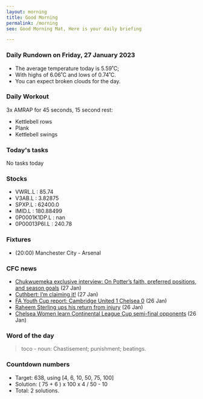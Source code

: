 ```yaml
---
layout: morning
title: Good Morning
permalink: /morning
seo: Good Morning Mat, Here is your daily briefing

---
```


<!-- weather_marker starts -->
### Daily Rundown on Friday, 27 January 2023

- The average temperature today is 5.59˚C;
- With highs of 6.06˚C and lows of 0.74˚C.
- You can expect broken clouds for the day.

<!-- weather_marker ends -->

### Daily Workout
<!-- workout_marker starts -->
3x AMRAP for 45 seconds, 15 second rest:

- Kettlebell rows
- Plank
- Kettlebell swings

<!-- workout_marker ends -->

### Today's tasks
<!-- task_marker starts -->
No tasks today
<!-- task_marker ends -->

### Stocks

<!-- stocks_marker starts -->

- VWRL.L : 85.74
- V3AB.L : 3.82875
- SPXP.L : 62400.0
- IMID.L : 180.88499
- 0P0001K1DP.L : nan
- 0P00013P6I.L : 240.78

<!-- stocks_marker ends -->

### Fixtures

<!-- sports_marker starts -->

<ul>
<li>(20:00) Manchester City - Arsenal</li>
</ul>

<!-- sports_marker ends -->

### CFC news

<!-- cfc_marker starts -->
- [Chukwuemeka exclusive interview: On Potter’s faith, preferred positions, and season goals](https://chelseafc.com/en/news/article/carney-chukwuemeka-exclusive-interview-potter-chelsea) (27 Jan)
- [Cuthbert: I’m claiming it!](https://chelseafc.com/en/news/article/cuthbert-im-claiming-it) (27 Jan)
- [FA Youth Cup report: Cambridge United 1 Chelsea 0](https://chelseafc.com/en/news/article/fa-youth-cup-report-cambridge-united-1-chelsea-0) (26 Jan)
- [Raheem Sterling ups his return from injury](https://chelseafc.com/en/news/article/raheem-sterling-ups-his-return-from-injury) (26 Jan)
- [Chelsea Women learn Continental League Cup semi-final opponents](https://chelseafc.com/en/news/article/chelsea-women-learn-continental-league-cup-semi-final-opponents) (26 Jan)

<!-- cfc_marker ends -->

### Word of the day
<!-- word_marker starts -->

 > toco - noun: Chastisement; punishment; beatings.

<!-- word_marker ends -->

### Countdown numbers
<!-- game_marker starts -->

- Target: 638, using [4, 6, 10, 50, 75, 100]
- Solution: ( 75 + 6 ) x 100 x 4 / 50 - 10
- Total: 2 solutions.

<!-- game_marker ends -->
